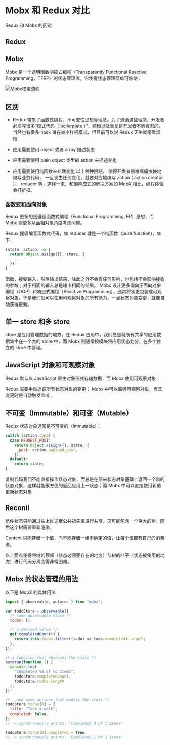 # Mobx 和 Redux 对比

Redux 和 Mobx 的区别

## Redux

## Mobx

Mobx 是一个透明函数响应式编程（Transparently Functional Reactive Programming，TFRP）的状态管理库，它使得状态管理简单可伸缩：

![Mobx模型流程](https://tva1.sinaimg.cn/large/007S8ZIlgy1gj6rrgl9zyj31330dfjsl.jpg)

## 区别

- Redux 带来了函数式编程、不可变性思想等理念。为了遵循这些理念，开发者必须写很多“模式代码（ boilerplate ）”，烦琐以及重复是开发者不愿容忍的。当然也有很多 hack 旨在减少样板模式，但目前可以说 Redux 天生就带着烦琐.

- 应用需要使用 object 或者 array 描述状态
- 应用需要使用 plain object 类型的 action 来描述变化
- 应用需要使用纯函数来处理变化
  以上种种限制， 使得开发者很难痛痛快快地编写业务代码， 一旦发生任何变化，就要对应地编写 action ( action creator ）、 reducer 等，这样一来，和偏响应式的解决方案如 MobX 相比，编程体验会打折扣。

### 函数式和面向对象

Redux 更多的是遵循函数式编程（Functional Programming, FP）思想，而 Mobx 则更多从面相对象角度考虑问题。

Redux 提倡编写函数式代码，如 reducer 就是一个纯函数（pure function），如下：

```js
(state, action) => {
  return Object.assign({}, state, {
    ...
  })
}
```

函数，接受输入，然后输出结果，除此之外不会有任何影响，也包括不会影响接收的参数；对于相同的输入总是输出相同的结果。
Mobx 设计更多偏向于面向对象编程（OOP）和响应式编程（Reactive Programming），通常将状态包装成可观察对象，于是我们就可以使用可观察对象的所有能力，一旦状态对象变更，就能自动获得更新。

## 单一 store 和多 store

store 是应用管理数据的地方，在 Redux 应用中，我们总是将所有共享的应用数据集中在一个大的 store 中，而 Mobx 则通常按模块将应用状态划分，在多个独立的 store 中管理。

## JavaScript 对象和可观察对象

Redux 默认以 JavaScript 原生对象形式存储数据，而 Mobx 使用可观察对象：

Redux 需要手动追踪所有状态对象的变更；
Mobx 中可以监听可观察对象，当其变更时将自动触发监听；

## 不可变（Immutable）和可变（Mutable）

Redux 状态对象通常是不可变的（Immutable）：

```js
switch (action.type) {
  case REQUEST_POST:
    return Object.assign({}, state, {
      post: action.payload.post,
    });
  default:
    return state;
}
```

复制代码我们不能直接操作状态对象，而总是在原来状态对象基础上返回一个新的状态对象，这样就能很方便的返回应用上一状态；而 Mobx 中可以直接使用新值更新状态对象

## Reconil

组件状态只能通过往上推送至公共祖先来进行共享，这可能包含一个巨大的树，随后这个树需要重新渲染。

Context 只能存储一个值，而不能存储一组不确定的值，让每个值都有自己的消费者。

以上两点使得将树的顶部（状态必须要存在的地方）与树的叶子（状态被使用的地方）进行代码分离变得非常困难。

## Mobx 的状态管理的用法

以下是 MobX 的具体用法

```js
import { observable, autorun } from "mobx";

var todoStore = observable({
  /* some observable state */
  todos: [],

  /* a derived value */
  get completedCount() {
    return this.todos.filter((todo) => todo.completed).length;
  },
});

/* a function that observes the state */
autorun(function () {
  console.log(
    "Completed %d of %d items",
    todoStore.completedCount,
    todoStore.todos.length
  );
});

/* ..and some actions that modify the state */
todoStore.todos[0] = {
  title: "Take a walk",
  completed: false,
};
// -> synchronously prints: 'Completed 0 of 1 items'

todoStore.todos[0].completed = true;
// -> synchronously prints: 'Completed 1 of 1 items'
```
